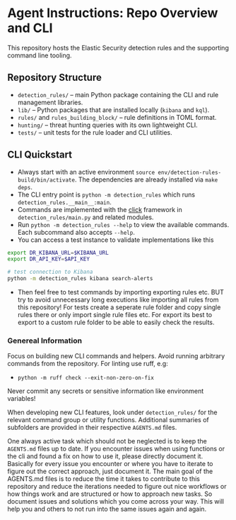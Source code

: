 # Agent Instructions: Repo Overview and CLI

This repository hosts the Elastic Security detection rules and the supporting command line tooling.

## Repository Structure
- `detection_rules/` – main Python package containing the CLI and rule management libraries.
- `lib/` – Python packages that are installed locally (`kibana` and `kql`).
- `rules/` and `rules_building_block/` – rule definitions in TOML format.
- `hunting/` – threat hunting queries with its own lightweight CLI.
- `tests/` – unit tests for the rule loader and CLI utilities.

## CLI Quickstart
- Always start with an active environment `source env/detection-rules-build/bin/activate`. The dependencies are already installed via `make deps`.
- The CLI entry point is `python -m detection_rules` which runs `detection_rules.__main__:main`.
- Commands are implemented with the [click](https://click.palletsprojects.com/) framework in `detection_rules/main.py` and related modules.
- Run `python -m detection_rules --help` to view the available commands. Each subcommand also accepts `--help`.
- You can access a test instance to validate implementations like this
```bash
export DR_KIBANA_URL=$KIBANA_URL
export DR_API_KEY=$API_KEY

# test connection to Kibana
python -m detection_rules kibana search-alerts
```
- Then feel free to test commands by importing exporting rules etc. BUT try to avoid unnecessary long executions like importing all rules from this repository! For tests create a seperate rule folder and copy single rules there or only import single rule files etc. For export its best to export to a custom rule folder to be able to easily check the results.

### Genereal Information
Focus on building new CLI commands and helpers. Avoid running arbitrary commands
from the repository. For linting use ruff, e.g:
- `python -m ruff check --exit-non-zero-on-fix`

Never commit any secrets or sensitive information like environment variables!

When developing new CLI features, look under `detection_rules/` for the relevant
command group or utility functions. Additional summaries of subfolders are
provided in their respective `AGENTS.md` files.

One always active task which should not be neglected is to keep the `AGENTS.md` files up to date. If you encounter issues when using functions or the cli and found a fix on how to use it, please directly document it. Basically for every issue you encounter or where you have to iterate to figure out the correct approach, just document it. The main goal of the AGENTS.md files is to reduce the time it takes to contribute to this repository and reduce the iterations needed to figure out nice workflows or how things work and are structured or how to approach new tasks. So document issues and solutions which you come across your way. This will help you and others to not run into the same issues again and again.
